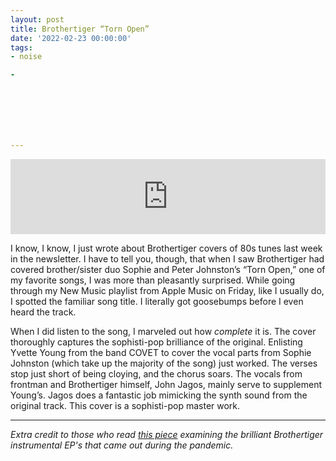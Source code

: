 ```yaml
---
layout: post
title: Brothertiger “Torn Open”
date: '2022-02-23 00:00:00'
tags:
- noise

- 







---
```


<iframe style="border: 0; width: 100%; height: 120px;" src="https://bandcamp.com/EmbeddedPlayer/track=241345882/size=large/bgcol=333333/linkcol=fe7eaf/tracklist=false/artwork=none/transparent=true/" seamless=""><a href="https://brothertiger.bandcamp.com/track/torn-open-feat-yvette-young">Torn Open (feat. Yvette Young) by Brothertiger</a></iframe>  
<!--kg-card-end: html-->

I know, I know, I just wrote about Brothertiger covers of 80s tunes last week in the newsletter. I have to tell you, though, that when I saw Brothertiger had covered brother/sister duo Sophie and Peter Johnston’s “Torn Open,” one of my favorite songs, I was more than pleasantly surprised. While going through my New Music playlist from Apple Music on Friday, like I usually do, I spotted the familiar song title. I literally got goosebumps before I even heard the track.

When I did listen to the song, I marveled out how _complete_ it is. The cover thoroughly captures the sophisti-pop brilliance of the original. Enlisting Yvette Young from the band COVET to cover the vocal parts from Sophie Johnston (which take up the majority of the song) just worked. The verses stop just short of being cloying, and the chorus soars. The vocals from frontman and Brothertiger himself, John Jagos, mainly serve to supplement Young’s. Jagos does a fantastic job mimicking the synth sound from the original track. This cover is a sophisti-pop master work.

* * *

_Extra credit to those who read [this piece](https://www.popmatters.com/brothertigers-secret-instrumental-masterpieces) examining the brilliant Brothertiger instrumental EP's that came out during the pandemic._


